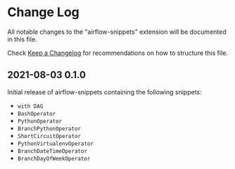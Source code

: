 # Change Log

All notable changes to the "airflow-snippets" extension will be documented in this file.

Check [Keep a Changelog](http://keepachangelog.com/) for recommendations on how to structure this file.
## 2021-08-03 0.1.0

Initial release of airflow-snippets containing the following snippets:

- `with DAG`
- `BashOperator`
- `PythonOperator`
- `BranchPythonOperator`
- `ShortCircuitOperator`
- `PythonVirtualenvOperator`
- `BranchDateTimeOperator`
- `BranchDayOfWeekOperator`